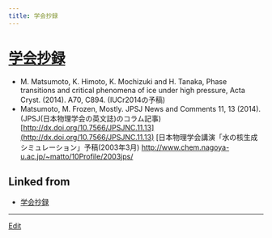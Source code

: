 ```yaml
---
title: 学会抄録
---
```

# [学会抄録](/学会抄録)


* M. Matsumoto, K. Himoto, K. Mochizuki and H. Tanaka, Phase transitions and critical phenomena of ice under high pressure, Acta Cryst. (2014). A70, C894. (IUCr2014の予稿)
* Matsumoto, M. Frozen, Mostly. JPSJ News and Comments 11, 13 (2014). (JPSJ(日本物理学会の英文誌)のコラム記事) [http://dx.doi.org/10.7566/JPSJNC.11.13](http://dx.doi.org/10.7566/JPSJNC.11.13)
[日本物理学会講演「水の核生成シミュレーション」予稿(2003年3月) http://www.chem.nagoya-u.ac.jp/~matto/10Profile/2003jps/



## Linked from

* [学会抄録](/学会抄録)


----
[Edit](https://github.com/vitroid/vitroid.github.io/edit/master/MD/学会抄録.md)
